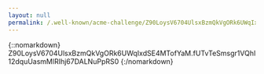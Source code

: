 ```yaml
---
layout: null
permalink: /.well-known/acme-challenge/Z90LoysV6704UlsxBzmQkVgORk6UWqIxdSE4MTofYaM/
---
```

{::nomarkdown}
Z90LoysV6704UlsxBzmQkVgORk6UWqIxdSE4MTofYaM.fUTvTeSmsgr1VQhI12dquUasmMlRIhj67DALNuPpRS0
{:/nomarkdown}
